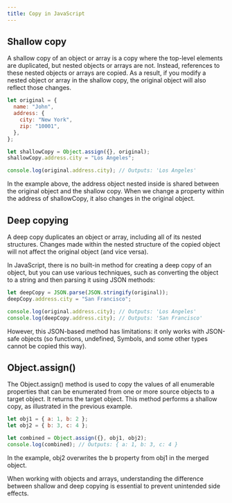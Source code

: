 ```yaml
---
title: Copy in JavaScript
---
```


## Shallow copy

A shallow copy of an object or array is a copy where the top-level elements are duplicated, but nested objects or arrays are not. Instead, references to these nested objects or arrays are copied. As a result, if you modify a nested object or array in the shallow copy, the original object will also reflect those changes.

```js
let original = {
  name: "John",
  address: {
    city: "New York",
    zip: "10001",
  },
};

let shallowCopy = Object.assign({}, original);
shallowCopy.address.city = "Los Angeles";

console.log(original.address.city); // Outputs: 'Los Angeles'
```

In the example above, the address object nested inside is shared between the original object and the shallow copy. When we change a property within the address of shallowCopy, it also changes in the original object.

## Deep copying

A deep copy duplicates an object or array, including all of its nested structures. Changes made within the nested structure of the copied object will not affect the original object (and vice versa).

In JavaScript, there is no built-in method for creating a deep copy of an object, but you can use various techniques, such as converting the object to a string and then parsing it using JSON methods:

```js
let deepCopy = JSON.parse(JSON.stringify(original));
deepCopy.address.city = "San Francisco";

console.log(original.address.city); // Outputs: 'Los Angeles'
console.log(deepCopy.address.city); // Outputs: 'San Francisco'
```

However, this JSON-based method has limitations: it only works with JSON-safe objects (so functions, undefined, Symbols, and some other types cannot be copied this way).

## Object.assign()

The Object.assign() method is used to copy the values of all enumerable properties that can be enumerated from one or more source objects to a target object. It returns the target object. This method performs a shallow copy, as illustrated in the previous example.

```js
let obj1 = { a: 1, b: 2 };
let obj2 = { b: 3, c: 4 };

let combined = Object.assign({}, obj1, obj2);
console.log(combined); // Outputs: { a: 1, b: 3, c: 4 }
```

In the example, obj2 overwrites the b property from obj1 in the merged object.

When working with objects and arrays, understanding the difference between shallow and deep copying is essential to prevent unintended side effects.
